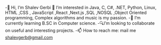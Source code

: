 -👋 Hi, I’m Shalev Gerbi
👀 I’m interested in Java, C, C#, .NET, Python, Linux, HTML ,CSS , JavaScript ,React ,Next.js ,SQL ,NOSQL ,Object Oriented programming, Complex algorithms and music is my passion.
-🌱 I’m currently learning B.SC in Computer science.
-🔍I’m looking to collaborate on useful and interesting projects.
-📫 How to reach me: mail me shalevgerb@gmail.com
